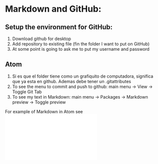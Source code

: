 # Markdown and GitHub:

## Setup the environment for GitHub:
1. Download github for desktop
2. Add repository to existing file (fin the folder I want to put on GitHub)
3. At some point is going to ask me to put my username and password

## Atom
1. Si es que el folder tiene como un grafiquito de computadora, significa que ya esta en github. Ademas debe tener un .gitattributes
2. To see the menu to commit and push to github: main menu -> View -> Toggle Git Tab
3. To see  my text in Markdown: main menu -> Packages -> Markdown preview -> Toggle preview

For example of Markdown in Atom see ![example Hello Markdown](hello.md)
